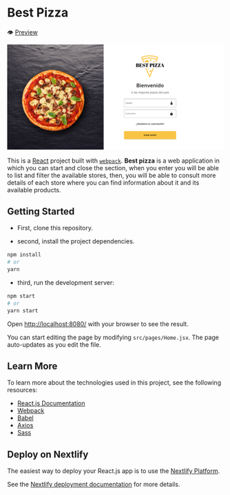 # Best Pizza
:eye: [Preview](https://bestpizza-altguerrero.netlify.app)

![Best Pizza](./src/assets/images/preview.png)

This is a [React](https://reactjs.org) project built with [`webpack`](https://webpack.js.org/). **Best pizza** is a web application in which you can start and close the section, when you enter you will be able to list and filter the available stores, then, you will be able to consult more details of each store where you can find information about it and its available products.

## Getting Started

* First, clone this repository.

* second, install the project dependencies.

```bash
npm install
# or
yarn
```

* third, run the development server:

```bash
npm start
# or
yarn start
```

Open [http://localhost:8080/](http://localhost:8080/) with your browser to see the result.

You can start editing the page by modifying `src/pages/Home.jsx`. The page auto-updates as you edit the file.

## Learn More

To learn more about the technologies used in this project, see the following resources:

- [React.js Documentation](https://reactjs.org/docs/getting-started.html)
- [Webpack](https://webpack.js.org/)
- [Babel](https://babeljs.io/)
- [Axios](https://www.npmjs.com/package/axios)
- [Sass](https://sass-lang.com/)

## Deploy on Nextlify

The easiest way to deploy your React.js app is to use the [Nextlify Platform](https://www.netlify.com).

See the [Nextlify deployment documentation](https://docs.netlify.com/) for more details.

